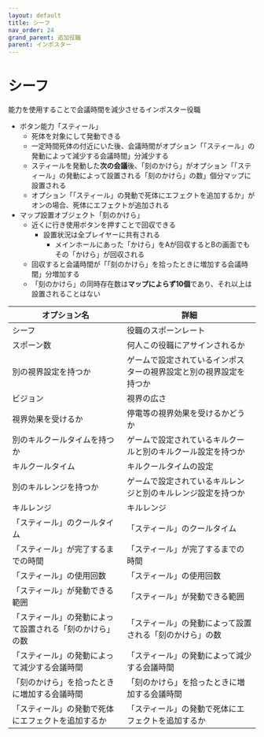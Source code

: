 ```yaml
---
layout: default
title: シーフ
nav_order: 24
grand_parent: 追加役職
parent: インポスター
---
```


# シーフ

能力を使用することで会議時間を減少させるインポスター役職

 - ボタン能力「スティール」
     - 死体を対象にして発動できる
     - 一定時間死体の付近にいた後、会議時間がオプション「「スティール」の発動によって減少する会議時間」分減少する
     - スティールを発動した**次の会議**後、「刻のかけら」がオプション「「スティール」の発動によって設置される「刻のかけら」の数」個分マップに設置される
     - オプション「「スティール」の発動で死体にエフェクトを追加するか」がオンの場合、死体にエフェクトが追加される
 - マップ設置オブジェクト「刻のかけら」
     - 近くに行き使用ボタンを押すことで回収できる
         - 設置状況は全プレイヤーに共有される
            - メインホールにあった「かけら」をAが回収するとBの画面でもその「かけら」が回収される
     - 回収すると会議時間が「「刻のかけら」を拾ったときに増加する会議時間」分増加する
     - 「刻のかけら」の同時存在数は**マップによらず10個**であり、それ以上は設置されることはない


|  オプション名 |  詳細  |
| ---- | ---- |
|  シーフ  | 役職のスポーンレート |
|  スポーン数  | 何人この役職にアサインされるか |
|  別の視界設定を持つか  |  ゲームで設定されているインポスターの視界設定と別の視界設定を持つか  |
|  ビジョン  |  視界の広さ  |
|  視界効果を受けるか  |  停電等の視界効果を受けるかどうか  |
|  別のキルクールタイムを持つか  | ゲームで設定されているキルクールと別のキルクール設定を持つか |
|  キルクールタイム  |  キルクールタイムの設定  |
|  別のキルレンジを持つか  |  ゲームで設定されているキルレンジと別のキルレンジ設定を持つか  |
|  キルレンジ  |  キルレンジ  |
|  「スティール」のクールタイム  |  「スティール」のクールタイム  |
|  「スティール」が完了するまでの時間  |  「スティール」が完了するまでの時間  |
|  「スティール」の使用回数  |  「スティール」の使用回数  |
|  「スティール」が発動できる範囲  |  「スティール」が発動できる範囲  |
|  「スティール」の発動によって設置される「刻のかけら」の数  |  「スティール」の発動によって設置される「刻のかけら」の数  |
|  「スティール」の発動によって減少する会議時間  |  「スティール」の発動によって減少する会議時間  |
|  「刻のかけら」を拾ったときに増加する会議時間  |  「刻のかけら」を拾ったときに増加する会議時間  |
|  「スティール」の発動で死体にエフェクトを追加するか  |  「スティール」の発動で死体にエフェクトを追加するか  |